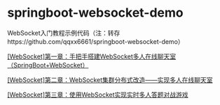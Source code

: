 # springboot-websocket-demo

WebSocket入门教程示例代码（注：转存https://github.com/qqxx6661/springboot-websocket-demo）



[[WebSocket]第一章：手把手搭建WebSocket多人在线聊天室（SpringBoot+WebSocket）](
https://blog.csdn.net/qqxx6661/article/details/98883166)



[[WebSocket]第二章：WebSocket集群分布式改造——实现多人在线聊天室](https://blog.csdn.net/qqxx6661/article/details/100064741)


[[WebSocket]第三章：使用WebSocket实现实时多人答题对战游戏](https://blog.csdn.net/qqxx6661/article/details/100597812)


